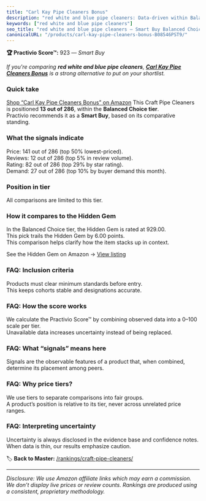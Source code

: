 ```yaml
---
title: "Carl Kay Pipe Cleaners Bonus"
description: "red white and blue pipe cleaners: Data-driven within Balanced Choice ranking using the Practivio Score™. Positioned by quality, value, demand, findability, mom…"
keywords: ["red white and blue pipe cleaners"]
seo_title: "red white and blue pipe cleaners — Smart Buy Balanced Choice (2025)"
canonicalURL: "/products/carl-kay-pipe-cleaners-bonus-B08546PST9/"
---
```


**🏆 Practivio Score™:** 923 — _Smart Buy_


*If you're comparing **red white and blue pipe cleaners**, **[Carl Kay Pipe Cleaners Bonus](https://www.amazon.com/dp/B08546PST9?tag=practivio-20)** is a strong alternative to put on your shortlist.*
### Quick take
[Shop “Carl Kay Pipe Cleaners Bonus” on Amazon](https://www.amazon.com/dp/B08546PST9?tag=practivio-20)
This Craft Pipe Cleaners is positioned **13 out of 286**, within the **Balanced Choice tier**.  
Practivio recommends it as a **Smart Buy**, based on its comparative standing.

### What the signals indicate
Price: 141 out of 286 (top 50% lowest-priced).  
Reviews: 12 out of 286 (top 5% in review volume).  
Rating: 82 out of 286 (top 29% by star rating).  
Demand: 27 out of 286 (top 10% by buyer demand this month).

### Position in tier
All comparisons are limited to this tier.

### How it compares to the Hidden Gem
In the Balanced Choice tier, the Hidden Gem is rated at 929.00.  
This pick trails the Hidden Gem by 6.00 points.  
This comparison helps clarify how the item stacks up in context.  

See the Hidden Gem on Amazon → [View listing](https://www.amazon.com/dp/B09LYG8WQ9?tag=practivio-20)

### FAQ: Inclusion criteria
Products must clear minimum standards before entry.  
This keeps cohorts stable and designations accurate.

### FAQ: How the score works
We calculate the Practivio Score™ by combining observed data into a 0–100 scale per tier.  
Unavailable data increases uncertainty instead of being replaced.

### FAQ: What “signals” means here
Signals are the observable features of a product that, when combined, determine its placement among peers.

### FAQ: Why price tiers?
We use tiers to separate comparisons into fair groups.  
A product’s position is relative to its tier, never across unrelated price ranges.

### FAQ: Interpreting uncertainty
Uncertainty is always disclosed in the evidence base and confidence notes.  
When data is thin, our results emphasize caution.


🏷️ **Back to Master:** [/rankings/craft-pipe-cleaners/](/rankings/craft-pipe-cleaners/)

---
_Disclosure: We use Amazon affiliate links which may earn a commission. We don’t display live prices or review counts. Rankings are produced using a consistent, proprietary methodology._
